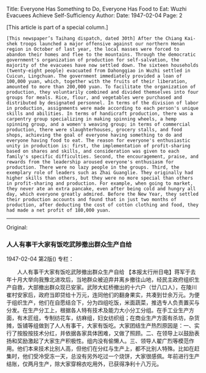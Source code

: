 Title: Everyone Has Something to Do, Everyone Has Food to Eat: Wuzhi Evacuees Achieve Self-Sufficiency
Author: 
Date: 1947-02-04
Page: 2

[This article is part of a special column.]

    [This newspaper’s Taihang dispatch, dated 30th] After the Chiang Kai-shek troops launched a major offensive against our northern Henan region in October of last year, the local masses were forced to abandon their homes and flee to the mountains. Through the democratic government's organization of production for self-salvation, the majority of the evacuees have now settled down. The sixteen households (twenty-eight people) evacuated from Dahongqiao in Wuzhi settled in Cuicun, Lingchuan. The government immediately provided a loan of 100,000 yuan, which, together with the fruits of their liberation, amounted to more than 200,000 yuan. To facilitate the organization of production, they voluntarily combined and divided themselves into four groups for meals. Rice, flour, and vegetables were purchased and distributed by designated personnel. In terms of the division of labor in production, assignments were made according to each person's unique skills and abilities. In terms of handicraft production, there was a carpentry group specializing in making spinning wheels, a hemp spinning group, and a women's weaving group; in terms of commercial production, there were slaughterhouses, grocery stalls, and food shops, achieving the goal of everyone having something to do and everyone having food to eat. The reason for everyone's enthusiastic unity in production is: first, the implementation of profit-sharing based on shares and skills, and consideration was given to each family's specific difficulties. Second, the encouragement, praise, and rewards from the leadership aroused everyone's enthusiasm for production. There were no lazy people in the groups. Third, the exemplary role of leaders such as Zhai Guanglie. They originally had higher skills than others, but they were no more special than others in profit-sharing and production. For example, when going to market, they never ate an extra pancake, even after being cold and hungry all day, which everyone greatly admired. Before the New Year, they settled their production accounts and found that in just two months of production, after deducting the cost of cotton clothing and food, they had made a net profit of 180,000 yuan.



<hr /> 

Original: 


### 人人有事干大家有饭吃武陟撤出群众生产自给

1947-02-04
第2版()
专栏：

　　人人有事干大家有饭吃武陟撤出群众生产自给
    【本报太行卅日电】蒋军于去年十月大举向我豫北进攻后，当地群众被迫弃井离乡撤往山地，经民主政府组织生产自救，大部撤出群众现已安家。武陟大虹桥撤出的十六户（廿八口人），在陵川崔村安家后，政府当即贷给十万元，连同他们的翻身果实，共凑到廿余万元。为便于组织生产，他们在自愿结合下，分为四组吃饭，米面蔬菜，推选专人负责置买与分发。在生产分工上，根据各人特有技术及能力大小分工分组。在手工业生产方面，有木匠组，专制纺花车，纺麻组，妇女纺织组；在商业生产方面有杀坊，杂货摊，饭铺等组做到了人人有事干，大家有饭吃。大家团结生产热烈原因是：一、实行了按股按技术分红，并依据各家具体困难，又做了照顾。二、在领导上以鼓励表扬和奖励激起了大家生产积极性。组内没有偷懒人。三、领导人翟广烈等模范作用。他们本来技术比别人高，但他们在分红与生产上，都不比别人特殊。比如在赶集时，他们受冷受冻一天，总没有另外吃过一个烧饼，大家很感佩。年前进行生产结账，仅两月生产，除大家穿棉衣吃用外，已获得净利十八万元。
